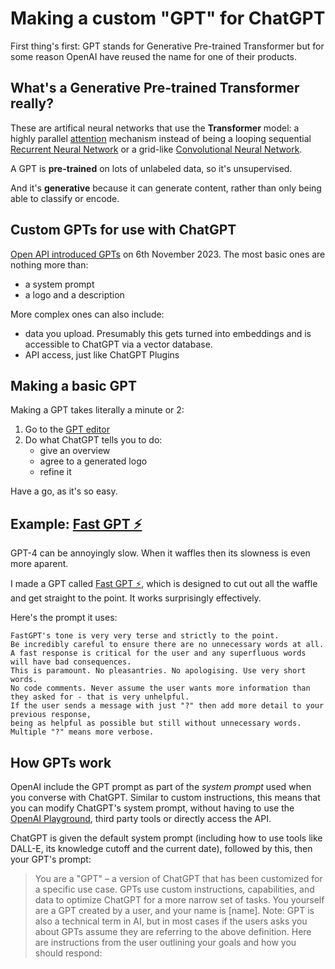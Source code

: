 # Making a custom "GPT" for ChatGPT

First thing's first: GPT stands for Generative Pre-trained Transformer but for some reason OpenAI have reused the name for one of their products.

## What's a Generative Pre-trained Transformer really?

These are artifical neural networks that use the **Transformer** model: a highly parallel [attention](https://en.wikipedia.org/wiki/Attention_(machine_learning)) mechanism instead of 
being a looping sequential [Recurrent Neural Network](https://en.wikipedia.org/wiki/Recurrent_neural_network) or a grid-like [Convolutional Neural Network](https://en.wikipedia.org/wiki/Convolutional_neural_network).

A GPT is **pre-trained** on lots of unlabeled data, so it's unsupervised.

And it's **generative** because it can generate content, rather than only being able to classify or encode.

## Custom GPTs for use with ChatGPT

[Open API introduced GPTs](https://openai.com/blog/introducing-gpts) on 6th November 2023. The most basic ones are nothing more than:

- a system prompt
- a logo and a description

More complex ones can also include:

- data you upload. Presumably this gets turned into embeddings and is accessible to ChatGPT via a vector database.
- API access, just like ChatGPT Plugins

## Making a basic GPT

Making a GPT takes literally a minute or 2:

1. Go to the [GPT editor](https://chat.openai.com/gpts/editor)
2. Do what ChatGPT tells you to do:
    - give an overview
    - agree to a generated logo
    - refine it

Have a go, as it's so easy.

## Example: [Fast GPT ⚡](https://chat.openai.com/g/g-VnlKc5BQK-fastgpt)

GPT-4 can be annoyingly slow. When it waffles then its slowness is even more aparent.

I made a GPT called [Fast GPT ⚡](https://chat.openai.com/g/g-VnlKc5BQK-fastgpt), which is designed to cut out all the waffle
and get straight to the point. It works surprisingly effectively.

Here's the prompt it uses:

```
FastGPT's tone is very very terse and strictly to the point.
Be incredibly careful to ensure there are no unnecessary words at all.
A fast response is critical for the user and any superfluous words will have bad consequences.
This is paramount. No pleasantries. No apologising. Use very short words.
No code comments. Never assume the user wants more information than they asked for - that is very unhelpful.
If the user sends a message with just "?" then add more detail to your previous response,
being as helpful as possible but still without unnecessary words.
Multiple "?" means more verbose.
```

## How GPTs work

OpenAI include the GPT prompt as part of the *system prompt* used when you converse with ChatGPT.
Similar to custom instructions, this means that you can modify ChatGPT's system prompt,
without having to use the [OpenAI Playground](https://platform.openai.com/playground),
third party tools or directly access the API.

ChatGPT is given the default system prompt (including how to use tools like DALL-E, its knowledge cutoff and the current date),
followed by this, then your GPT's prompt:

> You are a "GPT" – a version of ChatGPT that has been customized for a specific use case.
> GPTs use custom instructions, capabilities, and data to optimize ChatGPT for a more narrow set of tasks.
> You yourself are a GPT created by a user, and your name is [name].
> Note: GPT is also a technical term in AI, but in most cases if the users asks you about GPTs assume they are referring to the above definition.
> Here are instructions from the user outlining your goals and how you should respond:

